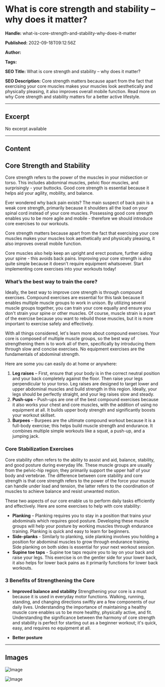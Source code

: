 # What is core strength and stability – why does it matter?

**Handle:** what-is-core-strength-and-stability-why-does-it-matter

**Published:** 2022-09-18T09:12:56Z

**Author:**  

**Tags:** 

**SEO Title:** What is core strength and stability – why does it matter? 

**SEO Description:** Core strength matters because apart from the fact that exercising your core muscles makes your muscles look aesthetically and physically pleasing, it also improves overall mobile function.  Read more on why Core strength and stability matters for a better active lifestyle.

---

## Excerpt

No excerpt available

---

## Content

## Core Strength and Stability

Core strength refers to the power of the muscles in your midsection or torso. This includes abdominal muscles, pelvic floor muscles, and surprisingly - your buttocks. Good core strength is essential because it helps aid your agility, mobility, and balance.

Ever wondered why back pain exists? The main suspect of back pain is a weak core strength, primarily because it shoulders all the load on your spinal cord instead of your core muscles. Possessing good core strength enables you to be more agile and mobile - therefore we should introduce core exercises to our workouts.

Core strength matters because apart from the fact that exercising your core muscles makes your muscles look aesthetically and physically pleasing, it also improves overall mobile function.

Core muscles also help keep an upright and erect posture, further aiding your spine - this avoids back pains. Improving your core strength is also quite simple because it doesn't require equipment whatsoever. Start implementing core exercises into your workouts today!

### What’s the best way to train the core?

Ideally, the best way to improve core strength is through compound exercises. Compound exercises are essential for this task because it enables multiple muscle groups to work in unison. By utilizing several muscle groups together, you can train your core equally and ensure you don't strain your spine or other muscles. Of course, muscle strain is a part of the exercise because you want to rebuild those muscles, but it is more important to exercise safely and effectively.

With all things considered, let's learn more about compound exercises. Your core is composed of multiple muscle groups, so the best way of strengthening them is to work all of them, specifically by introducing them through slow and concise exercises. No equipment exercises are the fundamentals of abdominal strength.

Here are some you can easily do at home or anywhere:
1. **Leg raises** – First, ensure that your body is in the correct neutral position and your back completely against the floor. Then raise your legs perpendicular to your torso. Leg raises are designed to target lower and upper abdominal muscles and build strength in this region. Ideally, your legs should be perfectly straight, and your leg raises slow and steady.
2. **Push-ups** – Push-ups are one of the best compound exercises because it also works your chest and core muscles, with the addition of using no equipment at all. It builds upper body strength and significantly boosts your workout skillset.
3. **Burpees** – Burpees are the ultimate compound workout because it is a full-body exercise; this helps build muscle strength and endurance. It combines multiple simple workouts like a squat, a push-up, and a jumping jack.

### Core Stabilization Exercises

Core stability often refers to the ability to assist and aid, balance, stability, and good posture during everyday life. These muscle groups are usually from the pelvic-hip region; they primarily support the upper half of your body and vertebrae. The difference between core stability and core strength is that core strength refers to the power of the force your muscle can handle under load and tension, the latter refers to the coordination of muscles to achieve balance and resist unwanted motion.

These two aspects of our core enable us to perform daily tasks efficiently and effectively. Here are some exercises to help with core stability:
- **Planking** – Planking requires you to stay in a position that trains your abdominals which requires good posture. Developing these muscle groups will help your posture by working muscles through endurance training. Planking is quick and easy to learn for beginners.
- **Side-planks** - Similarly to planking, side planking involves you holding a position for abdominal muscles to grow through endurance training. Side planking on both sides is essential for your next workout session.
- **Supine toe taps** - Supine toe taps require you to lay on your back and raise your legs. This exercise is on the gentler side for your lower back, it also helps for lower back pains as it primarily functions for lower back workouts.

### 3 Benefits of Strengthening the Core

- **Improved balance and stability**
Strengthening your core is a must because it is used in everyday motor functions. Walking, running, standing, and changing directions swiftly are a few components of our daily lives. Understanding the importance of maintaining a healthy muscle core enables us to be more healthy, physically active, and fit. Understanding the significance between the harmony of core strength and stability is perfect for starting out as a beginner workout; it's quick, easy, and requires no equipment at all.

- **Better posture**

---

## Images

![Image](undefined)

![Image](undefined)

